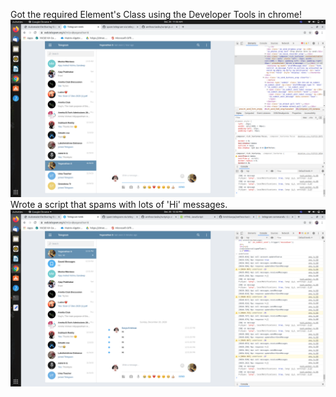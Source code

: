 Got the required Element's Class using the Developer Tools in chrome!
![picture alt](https://github.com/krishkavya/amfoss-tasks/blob/main/Task-09/screenshot%201.png)
Wrote a script that spams with lots of 'Hi' messages.
![picture alt](https://github.com/krishkavya/amfoss-tasks/blob/main/Task-09/screenshot%202.png)

